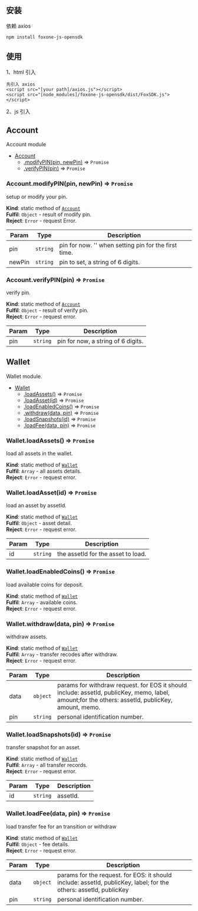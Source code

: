 ## 安装
依赖 axios 
```
npm install foxone-js-opensdk
```
## 使用
1、html 引入
```
先引入 axios 
<script src="[your path]/axios.js"></script>
<script src="[node_modules]/foxone-js-opensdk/dist/FoxSDK.js"></script>
```
2、js 引入

<a name="module_Account"></a>

## Account
Account module


* [Account](#module_Account)
    * [.modifyPIN(pin, newPin)](#module_Account.modifyPIN) ⇒ <code>Promise</code>
    * [.verifyPIN(pin)](#module_Account.verifyPIN) ⇒ <code>Promise</code>

<a name="module_Account.modifyPIN"></a>

### Account.modifyPIN(pin, newPin) ⇒ <code>Promise</code>
setup or modify your pin.

**Kind**: static method of [<code>Account</code>](#module_Account)  
**Fulfil**: <code>Object</code> - result of modify pin.  
**Reject**: <code>Error</code> - request Error.  

| Param | Type | Description |
| --- | --- | --- |
| pin | <code>string</code> | pin for now. '' when setting pin for the first time. |
| newPin | <code>string</code> | pin to set, a string of 6 digits. |

<a name="module_Account.verifyPIN"></a>

### Account.verifyPIN(pin) ⇒ <code>Promise</code>
verify pin.

**Kind**: static method of [<code>Account</code>](#module_Account)  
**Fulfil**: <code>Object</code> - result of verify pin.  
**Reject**: <code>Error</code> - request error.  

| Param | Type | Description |
| --- | --- | --- |
| pin | <code>string</code> | pin for now, a string of 6 digits. |

<a name="module_Wallet"></a>

## Wallet
Wallet module.


* [Wallet](#module_Wallet)
    * [.loadAssets()](#module_Wallet.loadAssets) ⇒ <code>Promise</code>
    * [.loadAsset(id)](#module_Wallet.loadAsset) ⇒ <code>Promise</code>
    * [.loadEnabledCoins()](#module_Wallet.loadEnabledCoins) ⇒ <code>Promise</code>
    * [.withdraw(data, pin)](#module_Wallet.withdraw) ⇒ <code>Promise</code>
    * [.loadSnapshots(id)](#module_Wallet.loadSnapshots) ⇒ <code>Promise</code>
    * [.loadFee(data, pin)](#module_Wallet.loadFee) ⇒ <code>Promise</code>

<a name="module_Wallet.loadAssets"></a>

### Wallet.loadAssets() ⇒ <code>Promise</code>
load all assets in the wallet.

**Kind**: static method of [<code>Wallet</code>](#module_Wallet)  
**Fulfil**: <code>Array</code> - all assets details.  
**Reject**: <code>Error</code> - request error.  
<a name="module_Wallet.loadAsset"></a>

### Wallet.loadAsset(id) ⇒ <code>Promise</code>
load an asset by assetId.

**Kind**: static method of [<code>Wallet</code>](#module_Wallet)  
**Fulfil**: <code>Object</code> - asset detail.  
**Reject**: <code>Error</code> - request error.  

| Param | Type | Description |
| --- | --- | --- |
| id | <code>string</code> | the assetId for the asset to load. |

<a name="module_Wallet.loadEnabledCoins"></a>

### Wallet.loadEnabledCoins() ⇒ <code>Promise</code>
load available coins for deposit.

**Kind**: static method of [<code>Wallet</code>](#module_Wallet)  
**Fulfil**: <code>Array</code> - available coins.  
**Reject**: <code>Error</code> - request error.  
<a name="module_Wallet.withdraw"></a>

### Wallet.withdraw(data, pin) ⇒ <code>Promise</code>
withdraw assets.

**Kind**: static method of [<code>Wallet</code>](#module_Wallet)  
**Fulfil**: <code>Array</code> - transfer recodes after withdraw.  
**Reject**: <code>Error</code> - request error.  

| Param | Type | Description |
| --- | --- | --- |
| data | <code>object</code> | params for withdraw request. for EOS it should include: assetId, publicKey, memo, label, amount;for the others: assetId, publicKey, amount, memo. |
| pin | <code>string</code> | personal identification number. |

<a name="module_Wallet.loadSnapshots"></a>

### Wallet.loadSnapshots(id) ⇒ <code>Promise</code>
transfer snapshot for an asset.

**Kind**: static method of [<code>Wallet</code>](#module_Wallet)  
**Fulfil**: <code>Array</code> - all transfer records.  
**Reject**: <code>Error</code> - request error.  

| Param | Type | Description |
| --- | --- | --- |
| id | <code>string</code> | assetId. |

<a name="module_Wallet.loadFee"></a>

### Wallet.loadFee(data, pin) ⇒ <code>Promise</code>
load transfer fee for an transition or withdraw

**Kind**: static method of [<code>Wallet</code>](#module_Wallet)  
**Fulfil**: <code>Object</code> - fee details.  
**Reject**: <code>Error</code> - request error.  

| Param | Type | Description |
| --- | --- | --- |
| data | <code>object</code> | params for the request. for EOS: it should include: assetId, publicKey, label; for the others: assetId, publicKey |
| pin | <code>string</code> | personal identification number. |



